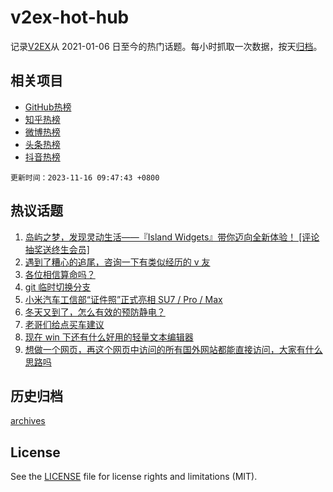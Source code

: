 # v2ex-hot-hub

 记录[V2EX](https://www.v2ex.com/)从 2021-01-06 日至今的热门话题。每小时抓取一次数据，按天[归档](archives)。
 
 ## 相关项目

- [GitHub热榜](https://github.com/snaildev/github-hot-hub)
- [知乎热榜](https://github.com/snaildev/zhihu-hot-hub)
- [微博热榜](https://github.com/snaildev/weibo-hot-hub)
- [头条热榜](https://github.com/snaildev/toutiao-hot-hub)
- [抖音热榜](https://github.com/snaildev/douyin-hot-hub)


 `更新时间：2023-11-16 09:47:43 +0800`

## 热议话题

1. [岛屿之梦，发现灵动生活——『Island Widgets』带你迈向全新体验！ [评论抽奖送终生会员]](https://www.v2ex.com/t/992091)
1. [遇到了糟心的追尾，咨询一下有类似经历的 v 友](https://www.v2ex.com/t/992052)
1. [各位相信算命吗？](https://www.v2ex.com/t/992069)
1. [git 临时切换分支](https://www.v2ex.com/t/992022)
1. [小米汽车工信部“证件照”正式亮相 SU7 / Pro / Max](https://www.v2ex.com/t/992170)
1. [冬天又到了，怎么有效的预防静电？](https://www.v2ex.com/t/991998)
1. [老哥们给点买车建议](https://www.v2ex.com/t/992068)
1. [现在 win 下还有什么好用的轻量文本编辑器](https://www.v2ex.com/t/992137)
1. [想做一个网页，再这个网页中访问的所有国外网站都能直接访问，大家有什么思路吗](https://www.v2ex.com/t/992044)

## 历史归档

[archives](archives)

## License

See the [LICENSE](LICENSE) file for license rights and limitations (MIT).
